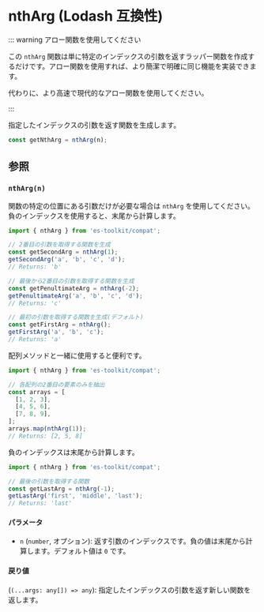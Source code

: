 # nthArg (Lodash 互換性)

::: warning アロー関数を使用してください

この `nthArg` 関数は単に特定のインデックスの引数を返すラッパー関数を作成するだけです。アロー関数を使用すれば、より簡潔で明確に同じ機能を実装できます。

代わりに、より高速で現代的なアロー関数を使用してください。

:::

指定したインデックスの引数を返す関数を生成します。

```typescript
const getNthArg = nthArg(n);
```

## 参照

### `nthArg(n)`

関数の特定の位置にある引数だけが必要な場合は `nthArg` を使用してください。負のインデックスを使用すると、末尾から計算します。

```typescript
import { nthArg } from 'es-toolkit/compat';

// 2番目の引数を取得する関数を生成
const getSecondArg = nthArg(1);
getSecondArg('a', 'b', 'c', 'd');
// Returns: 'b'

// 最後から2番目の引数を取得する関数を生成
const getPenultimateArg = nthArg(-2);
getPenultimateArg('a', 'b', 'c', 'd');
// Returns: 'c'

// 最初の引数を取得する関数を生成(デフォルト)
const getFirstArg = nthArg();
getFirstArg('a', 'b', 'c');
// Returns: 'a'
```

配列メソッドと一緒に使用すると便利です。

```typescript
import { nthArg } from 'es-toolkit/compat';

// 各配列の2番目の要素のみを抽出
const arrays = [
  [1, 2, 3],
  [4, 5, 6],
  [7, 8, 9],
];
arrays.map(nthArg(1));
// Returns: [2, 5, 8]
```

負のインデックスは末尾から計算します。

```typescript
import { nthArg } from 'es-toolkit/compat';

// 最後の引数を取得する関数
const getLastArg = nthArg(-1);
getLastArg('first', 'middle', 'last');
// Returns: 'last'
```

#### パラメータ

- `n` (`number`, オプション): 返す引数のインデックスです。負の値は末尾から計算します。デフォルト値は `0` です。

#### 戻り値

(`(...args: any[]) => any`): 指定したインデックスの引数を返す新しい関数を返します。
